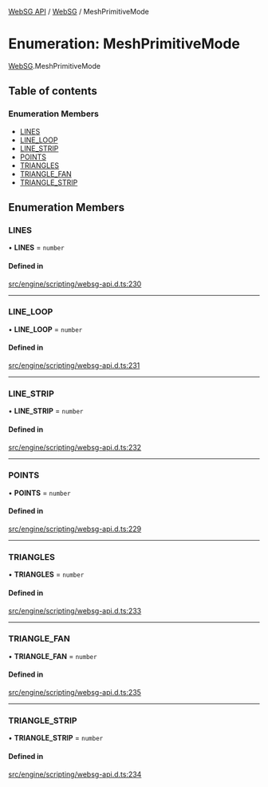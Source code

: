 [WebSG API](../README.md) / [WebSG](../modules/WebSG.md) / MeshPrimitiveMode

# Enumeration: MeshPrimitiveMode

[WebSG](../modules/WebSG.md).MeshPrimitiveMode

## Table of contents

### Enumeration Members

- [LINES](WebSG.MeshPrimitiveMode.md#lines)
- [LINE\_LOOP](WebSG.MeshPrimitiveMode.md#line_loop)
- [LINE\_STRIP](WebSG.MeshPrimitiveMode.md#line_strip)
- [POINTS](WebSG.MeshPrimitiveMode.md#points)
- [TRIANGLES](WebSG.MeshPrimitiveMode.md#triangles)
- [TRIANGLE\_FAN](WebSG.MeshPrimitiveMode.md#triangle_fan)
- [TRIANGLE\_STRIP](WebSG.MeshPrimitiveMode.md#triangle_strip)

## Enumeration Members

### LINES

• **LINES** = `number`

#### Defined in

[src/engine/scripting/websg-api.d.ts:230](https://github.com/thirdroom/thirdroom/blob/3d97b348/src/engine/scripting/websg-api.d.ts#L230)

___

### LINE\_LOOP

• **LINE\_LOOP** = `number`

#### Defined in

[src/engine/scripting/websg-api.d.ts:231](https://github.com/thirdroom/thirdroom/blob/3d97b348/src/engine/scripting/websg-api.d.ts#L231)

___

### LINE\_STRIP

• **LINE\_STRIP** = `number`

#### Defined in

[src/engine/scripting/websg-api.d.ts:232](https://github.com/thirdroom/thirdroom/blob/3d97b348/src/engine/scripting/websg-api.d.ts#L232)

___

### POINTS

• **POINTS** = `number`

#### Defined in

[src/engine/scripting/websg-api.d.ts:229](https://github.com/thirdroom/thirdroom/blob/3d97b348/src/engine/scripting/websg-api.d.ts#L229)

___

### TRIANGLES

• **TRIANGLES** = `number`

#### Defined in

[src/engine/scripting/websg-api.d.ts:233](https://github.com/thirdroom/thirdroom/blob/3d97b348/src/engine/scripting/websg-api.d.ts#L233)

___

### TRIANGLE\_FAN

• **TRIANGLE\_FAN** = `number`

#### Defined in

[src/engine/scripting/websg-api.d.ts:235](https://github.com/thirdroom/thirdroom/blob/3d97b348/src/engine/scripting/websg-api.d.ts#L235)

___

### TRIANGLE\_STRIP

• **TRIANGLE\_STRIP** = `number`

#### Defined in

[src/engine/scripting/websg-api.d.ts:234](https://github.com/thirdroom/thirdroom/blob/3d97b348/src/engine/scripting/websg-api.d.ts#L234)
